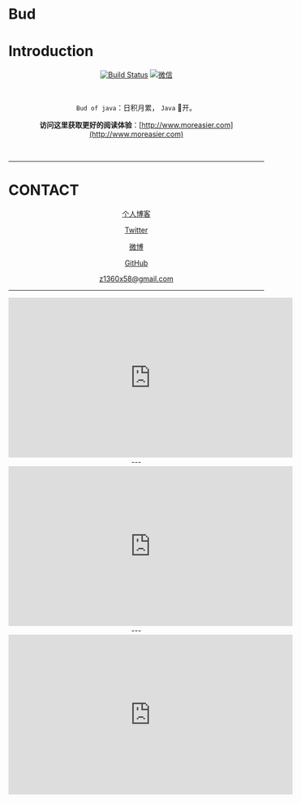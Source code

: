 # Bud

# Introduction

<div align="center">  


[![Build Status](https://travis-ci.org/crossoverJie/JCSprout.svg?branch=master)](https://travis-ci.org/crossoverJie/JCSprout)
[![微信](https://img.shields.io/badge/微信-Z1360X-yellowgreen.svg)](https://jq.wx.com/?_wv=1027&k=5HPYvQk)

[qq0groupsvg]: https://img.shields.io/badge/QQ%E7%BE%A4-787381170-yellowgreen.svg
[qq0group]: https://jq.qq.com/?_wv=1027&k=5HPYvQk


<br>

`Bud of java`：日积月累， `Java` :cherry_blossom:开。

**访问这里获取更好的阅读体验**：[http://www.moreasier.com](http://www.moreasier.com)

<br/>

</div>

----------


# CONTACT

<div align="center">

[个人博客](https://moreasier.com)

[Twitter](https://twitter.com/zz1360)

[微博](http://weibo.com/zz1360 "微博")

[GitHub](https://github.com/zz1360 "github")

[z1360x58@gmail.com](mailto:z1360x58@gmail.com)

---

<iframe width="560" height="315" src="https://www.youtube.com/embed/jPCJIB1f7jk" frameborder="0" allowfullscreen></iframe>
---
<iframe width="560" height="315" src="https://www.youtube.com/embed/ecSuLdwRATI" frameborder="0" allowfullscreen></iframe>
---

<iframe width="560" height="315" src="https://www.youtube.com/embed/u2Fjzx7fC2g" frameborder="0" allow="accelerometer; autoplay; encrypted-media; gyroscope; picture-in-picture" allowfullscreen></iframe>
</div>